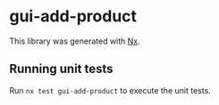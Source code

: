 # gui-add-product

This library was generated with [Nx](https://nx.dev).

## Running unit tests

Run `nx test gui-add-product` to execute the unit tests.
